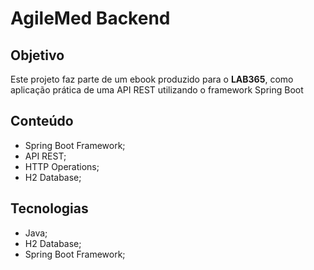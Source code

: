 # AgileMed Backend

## Objetivo

Este projeto faz parte de um ebook produzido para o **LAB365**, como aplicação prática de uma API REST utilizando o framework Spring Boot 

## Conteúdo 

* Spring Boot Framework;
* API REST;
* HTTP Operations;
* H2 Database;

## Tecnologias

* Java;
* H2 Database;
* Spring Boot Framework;

